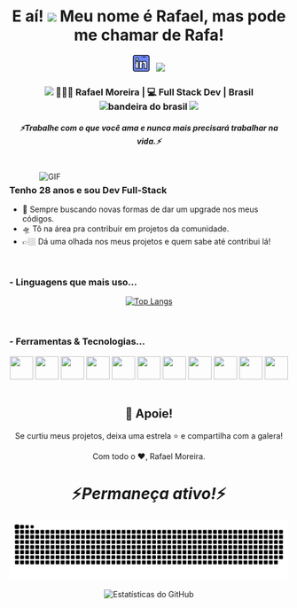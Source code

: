 <div align="center" style="list-style: none">
  
 <h1> E aí! <img src="https://media.giphy.com/media/hvRJCLFzcasrR4ia7z/giphy.gif" width="25px"> Meu nome é Rafael, mas pode me chamar de Rafa!</h1>

 <p align="center">
   <a href="https://www.linkedin.com/in/rafael-moreira-lima-70ba71226/"><img height="30" src="https://raw.githubusercontent.com/8bithemant/8bithemant/master/linkedin.png?raw=true"></a>&nbsp;&nbsp;
   <a href="mailto:rflmoreiralima@gmail.com"><img src="https://img.shields.io/badge/-Gmail-%23333?style=for-the-badge&logo=gmail&logoColor=white" target="_blank"></a>
 </p>
 
<div align="center">
 <h3>
    <img src="https://media.giphy.com/media/WUlplcMpOCEmTGBtBW/giphy.gif" width="30">
   👨🏽‍💻 Rafael Moreira | 💻 Full Stack Dev | Brasil <img width="25" height="25" src="https://img.icons8.com/external-justicon-lineal-color-justicon/64/external-brazil-flag-countrys-flags-justicon-lineal-color-justicon.png" alt="bandeira do brasil"/> 
    <img src="https://media.giphy.com/media/WUlplcMpOCEmTGBtBW/giphy.gif" width="30">
 </h3>
</div>

<h5 align="center">
   <i>⚡️Trabalhe com o que você ama e nunca mais precisará trabalhar na vida.⚡️</i>
  </h5>
</div>
  <br />
<img align="right" width="450px" alt="GIF" src="https://github.com/IsaacAndra/IsaacAndra/assets/95106435/de4251cb-6a03-4560-9fc8-4edbff45bcab" />
  <p><h3>Tenho 28 anos e sou Dev Full-Stack</h3> </p> 
    
  - 🔭 Sempre buscando novas formas de dar um upgrade nos meus códigos.
  - 🛸 Tô na área pra contribuir em projetos da comunidade.
  - 👉🏼 Dá uma olhada nos meus projetos e quem sabe até contribui lá!
<br/>
  
<p align="center">
  <h3> - Linguagens que mais uso... </h3>
</p>
 
<div align="center">
  
 [![Top Langs](https://github-readme-stats.vercel.app/api/top-langs/?username=rflmoreira&layout=compact&theme=radical&hide_progress=true)](https://github.com/rflmoreira/github-readme-stats)
</div>
  <br/>


 ### - Ferramentas & Tecnologias...
<div align="center">
  <img src="https://cdn.jsdelivr.net/gh/devicons/devicon/icons/html5/html5-original.svg" height="42" width="42" />
 <img src="https://cdn.jsdelivr.net/gh/devicons/devicon/icons/css3/css3-original.svg" height="42" width="42" />
  <img src="https://cdn.jsdelivr.net/gh/devicons/devicon/icons/javascript/javascript-original.svg" height="42" width="42" />
 <img src="https://cdn.jsdelivr.net/gh/devicons/devicon/icons/java/java-original.svg" height="42" width="42" />
  <img src="https://cdn.jsdelivr.net/gh/devicons/devicon@latest/icons/python/python-original.svg" height="42" width="42"/>
  <img src="https://cdn.jsdelivr.net/gh/devicons/devicon@latest/icons/angular/angular-original.svg" height="42" width="42"/>
 <img src="https://cdn.jsdelivr.net/gh/devicons/devicon/icons/spring/spring-original.svg" height="42" width="42"/>
 <img src="https://cdn.jsdelivr.net/gh/devicons/devicon@latest/icons/mysql/mysql-original.svg" height="42" width="42"/>
 <img src="https://cdn.jsdelivr.net/gh/devicons/devicon@latest/icons/docker/docker-original.svg" height="42" width="42"/>
  <img src="https://cdn.jsdelivr.net/gh/devicons/devicon@latest/icons/linux/linux-original.svg" height="42" width="42"/>
  <img src="https://cdn.jsdelivr.net/gh/devicons/devicon@latest/icons/ubuntu/ubuntu-original.svg" height="42" width="42"/>

</div>

<br />

<h2 align="center">🤝 Apoie!</h2>

<p align="center">Se curtiu meus projetos, deixa uma estrela ⭐ e compartilha com a galera!</p>

<div align="center">Com todo o ❤️, Rafael Moreira.</div>

<h1 align="center">⚡️<i>Permaneça ativo!</i>⚡️</h1>
<div align="center">

![snake gif](https://github.com/rflmoreira/rflmoreira/blob/main/github-contribution-grid-snake-dark.svg)

</div>
  <p align="center">
        <img src="https://raw.githubusercontent.com/mayhemantt/mayhemantt/Update/svg/Bottom.svg" alt="Estatísticas do GitHub" />
</p>
